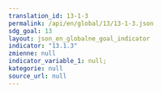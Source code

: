 ```yaml
---
translation_id: 13-1-3
permalink: /api/en/global/13/13-1-3.json
sdg_goal: 13
layout: json_en_globalne_goal_indicator
indicator: "13.1.3"
zmienne: null
indicator_variable_1: null;
kategorie: null
source_url: null
---
```

